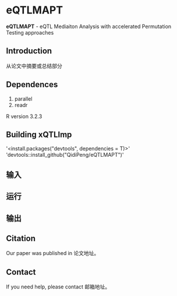 # eQTLMAPT 
**eQTLMAPT** - eQTL Mediaiton Analysis with accelerated Permutation Testing approaches

## Introduction
从论文中摘要或总结部分

## Dependences
1. parallel  
2. readr

R version 3.2.3

## Building xQTLImp
'<install.packages("devtools", dependencies = T)>'  
'devtools::install_github("QidiPeng/eQTLMAPT")'

## 输入


## 运行



## 输出


## Citation
Our paper was published in 论文地址。

## Contact
If you need help, please contact 邮箱地址。
